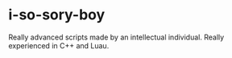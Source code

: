 # i-so-sory-boy
Really advanced scripts made by an intellectual individual. Really experienced in C++ and Luau.
